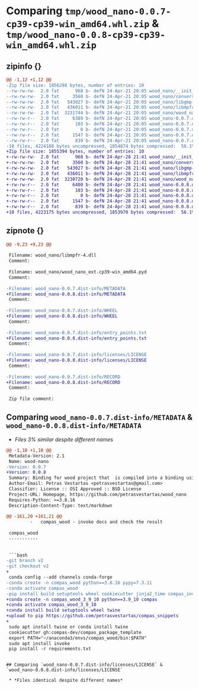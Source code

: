 # Comparing `tmp/wood_nano-0.0.7-cp39-cp39-win_amd64.whl.zip` & `tmp/wood_nano-0.0.8-cp39-cp39-win_amd64.whl.zip`

## zipinfo {}

```diff
@@ -1,12 +1,12 @@
-Zip file size: 1856298 bytes, number of entries: 10
--rw-rw-rw-  2.0 fat      968 b- defN 24-Apr-21 20:05 wood_nano/__init__.py
--rw-rw-rw-  2.0 fat     3560 b- defN 24-Apr-21 20:05 wood_nano/conversions_python.py
--rw-rw-rw-  2.0 fat   543027 b- defN 24-Apr-21 20:05 wood_nano/libgmp-10.dll
--rw-rw-rw-  2.0 fat   436011 b- defN 24-Apr-21 20:05 wood_nano/libmpfr-4.dll
--rw-rw-rw-  2.0 fat  3231744 b- defN 24-Apr-21 20:05 wood_nano/wood_nano_ext.cp39-win_amd64.pyd
--rw-rw-r--  2.0 fat     6389 b- defN 24-Apr-21 20:05 wood_nano-0.0.7.dist-info/METADATA
--rw-rw-r--  2.0 fat      103 b- defN 24-Apr-21 20:05 wood_nano-0.0.7.dist-info/WHEEL
--rw-rw-r--  2.0 fat        0 b- defN 24-Apr-21 20:05 wood_nano-0.0.7.dist-info/entry_points.txt
--rw-rw-r--  2.0 fat     1547 b- defN 24-Apr-21 20:05 wood_nano-0.0.7.dist-info/licenses/LICENSE
--rw-rw-r--  2.0 fat      839 b- defN 24-Apr-21 20:05 wood_nano-0.0.7.dist-info/RECORD
-10 files, 4224188 bytes uncompressed, 1854874 bytes compressed:  56.1%
+Zip file size: 1855394 bytes, number of entries: 10
+-rw-rw-rw-  2.0 fat      968 b- defN 24-Apr-28 21:41 wood_nano/__init__.py
+-rw-rw-rw-  2.0 fat     3560 b- defN 24-Apr-28 21:41 wood_nano/conversions_python.py
+-rw-rw-rw-  2.0 fat   543027 b- defN 24-Apr-28 21:41 wood_nano/libgmp-10.dll
+-rw-rw-rw-  2.0 fat   436011 b- defN 24-Apr-28 21:41 wood_nano/libmpfr-4.dll
+-rw-rw-rw-  2.0 fat  3230720 b- defN 24-Apr-28 21:41 wood_nano/wood_nano_ext.cp39-win_amd64.pyd
+-rw-rw-r--  2.0 fat     6400 b- defN 24-Apr-28 21:41 wood_nano-0.0.8.dist-info/METADATA
+-rw-rw-r--  2.0 fat      103 b- defN 24-Apr-28 21:41 wood_nano-0.0.8.dist-info/WHEEL
+-rw-rw-r--  2.0 fat        0 b- defN 24-Apr-28 21:41 wood_nano-0.0.8.dist-info/entry_points.txt
+-rw-rw-r--  2.0 fat     1547 b- defN 24-Apr-28 21:41 wood_nano-0.0.8.dist-info/licenses/LICENSE
+-rw-rw-r--  2.0 fat      839 b- defN 24-Apr-28 21:41 wood_nano-0.0.8.dist-info/RECORD
+10 files, 4223175 bytes uncompressed, 1853970 bytes compressed:  56.1%
```

## zipnote {}

```diff
@@ -9,23 +9,23 @@
 
 Filename: wood_nano/libmpfr-4.dll
 Comment: 
 
 Filename: wood_nano/wood_nano_ext.cp39-win_amd64.pyd
 Comment: 
 
-Filename: wood_nano-0.0.7.dist-info/METADATA
+Filename: wood_nano-0.0.8.dist-info/METADATA
 Comment: 
 
-Filename: wood_nano-0.0.7.dist-info/WHEEL
+Filename: wood_nano-0.0.8.dist-info/WHEEL
 Comment: 
 
-Filename: wood_nano-0.0.7.dist-info/entry_points.txt
+Filename: wood_nano-0.0.8.dist-info/entry_points.txt
 Comment: 
 
-Filename: wood_nano-0.0.7.dist-info/licenses/LICENSE
+Filename: wood_nano-0.0.8.dist-info/licenses/LICENSE
 Comment: 
 
-Filename: wood_nano-0.0.7.dist-info/RECORD
+Filename: wood_nano-0.0.8.dist-info/RECORD
 Comment: 
 
 Zip file comment:
```

## Comparing `wood_nano-0.0.7.dist-info/METADATA` & `wood_nano-0.0.8.dist-info/METADATA`

 * *Files 3% similar despite different names*

```diff
@@ -1,10 +1,10 @@
 Metadata-Version: 2.1
 Name: wood-nano
-Version: 0.0.7
+Version: 0.0.8
 Summary: Binding for wood project that  is compiled into a binding using nanobind and scikit-build
 Author-Email: Petras Vestartas <petrasvestartas@gmail.com>
 Classifier: License :: OSI Approved :: BSD License
 Project-URL: Homepage, https://github.com/petrasvestartas/wood_nano
 Requires-Python: >=3.8.16
 Description-Content-Type: text/markdown
 
@@ -161,20 +161,21 @@
         -   compas_wood - invoke docs and check the result
 
 compas_wood
 -----------
 
 
 ```bash
-git branch v2
-git checkout v2
+
 conda config --add channels conda-forge
-conda create -n compas_wood python==3.8.16 pypy=7.3.11
-conda activate compas_wood
-pip install build setuptools wheel cookiecutter jinja2_time compas_invocations
+conda create -n compas_wood_3_9_10 python==3.9_10 compas
+conda activate compas_wood_3_9_10
+conda install build setuptools wheel twine 
+upload to pip https://github.com/petrasvestartas/compas_snippets
+
 sudo apt install twine or conda install twine
 cookiecutter gh:compas-dev/compas_package_template
 export PATH="~/anaconda3/envs/compas_wood/bin:$PATH"
 sudo apt install invoke
 pip install -r requirements.txt
 ```
```

## Comparing `wood_nano-0.0.7.dist-info/licenses/LICENSE` & `wood_nano-0.0.8.dist-info/licenses/LICENSE`

 * *Files identical despite different names*

